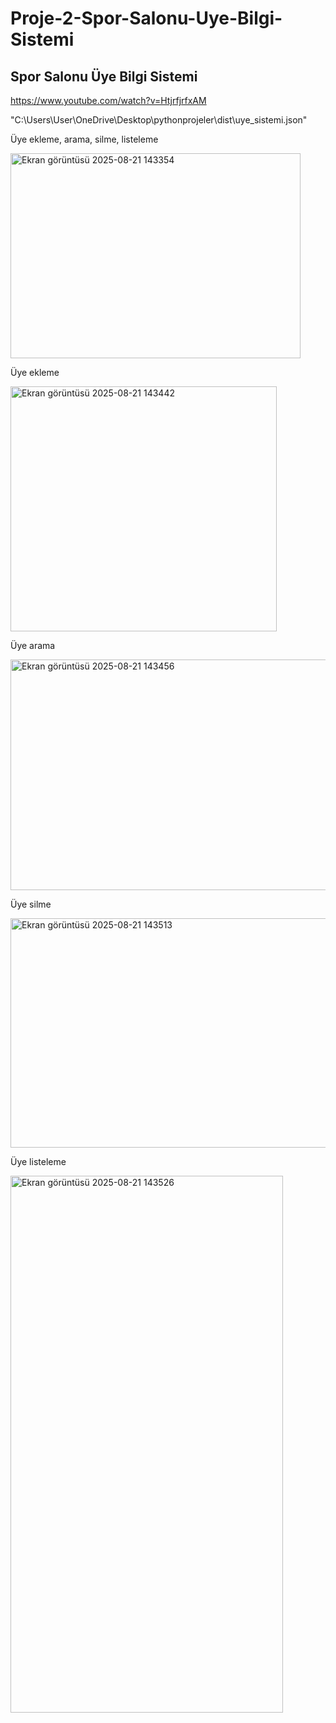 # Proje-2-Spor-Salonu-Uye-Bilgi-Sistemi

## Spor Salonu Üye Bilgi Sistemi

https://www.youtube.com/watch?v=HtjrfjrfxAM

"C:\Users\User\OneDrive\Desktop\pythonprojeler\dist\uye_sistemi.json"

Üye ekleme, arama, silme, listeleme

<img width="464" height="328" alt="Ekran görüntüsü 2025-08-21 143354" src="https://github.com/user-attachments/assets/68c4d848-b05b-44d9-b0ae-56de331a36c6" />

Üye ekleme

<img width="426" height="392" alt="Ekran görüntüsü 2025-08-21 143442" src="https://github.com/user-attachments/assets/cac0c256-6cb7-4f57-8ba5-9f223af8ac01" />

Üye arama

<img width="597" height="369" alt="Ekran görüntüsü 2025-08-21 143456" src="https://github.com/user-attachments/assets/733e91ee-0055-465e-8780-1b425712be1f" />

Üye silme

<img width="559" height="367" alt="Ekran görüntüsü 2025-08-21 143513" src="https://github.com/user-attachments/assets/ac80313a-e579-4d4f-bd4b-6fea73c98caa" />

Üye listeleme

<img width="436" height="859" alt="Ekran görüntüsü 2025-08-21 143526" src="https://github.com/user-attachments/assets/02937e86-975a-4dcb-b961-5545df293664" />

